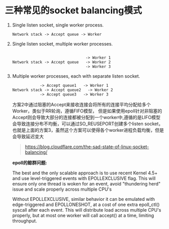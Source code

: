 
# 三种常见的socket balancing模式

1. Single listen socket, single worker process.

    ```
    Network stack -> Accept queue -> Worker
    ```

2. Single listen socket, multiple worker processes.

    ```

                                    -> Worker 1
    Network stack -> Accept queue   -> Worker 2
                                    -> Worker 3
    ```

3. Multiple worker processes, each with separate listen socket.

    ```
                -> Accept queue1   -> Worker 1
    Network stack -> Accept queue2   -> Worker 2
                -> Accept queue3   -> Worker 3
    ```

    方案2中通过阻塞的Accept来接收连接会将所有的连接平均分配给多个Worker，类似于RR轮询，遵循FIFO模型，
    但是如果使用epoll针对非阻塞的Accept则会导致大部分的连接都被分配到一个worker中,遵循的是LIFO模型
    会导致连接分布不均衡，可以通过SO_REUSEPORT创建多个listen socket，也就是上面的方案3，虽然这个方案可以使得各个worker进程负载均衡，但是会导致延迟变大

    > https://blog.cloudflare.com/the-sad-state-of-linux-socket-balancing/


    **epoll的鲸群问题:**

    The best and the only scalable approach is to use recent Kernel 4.5+ and use level-triggered events with EPOLLEXCLUSIVE flag.
    This will ensure only one thread is woken for an event, avoid "thundering herd" issue and scale properly across multiple CPU's


    Without EPOLLEXCLUSIVE, similar behavior it can be emulated with edge-triggered and EPOLLONESHOT, at a cost of one extra epoll_ctl() syscall after each event.
    This will distribute load across multiple CPU's properly, but at most one worker will call accept() at a time, limiting throughput.